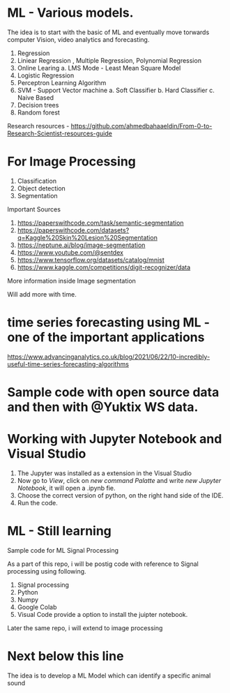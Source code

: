# ML - Various models. 
The idea is to start with the basic of ML and eventually move torwards computer Vision, video analytics and forecasting. 

1. Regression  
2. Liniear Regression , Multiple Regression, Polynomial Regression 
3. Online Learing 
    a. LMS Mode - Least Mean Square Model 
4. Logistic Regression 
5. Perceptron Learning Algorithm
6. SVM - Support Vector machine 
    a. Soft Classifier 
    b. Hard Classifier 
    c. Naive Based 
7. Decision trees
8. Random forest 

Research resources - https://github.com/ahmedbahaaeldin/From-0-to-Research-Scientist-resources-guide

# For Image Processing 

1. Classification
2. Object detection
3. Segmentation

Important Sources
1. https://paperswithcode.com/task/semantic-segmentation
2. https://paperswithcode.com/datasets?q=Kaggle%20Skin%20Lesion%20Segmentation
3. https://neptune.ai/blog/image-segmentation
4. https://www.youtube.com/@sentdex
5. https://www.tensorflow.org/datasets/catalog/mnist
6. https://www.kaggle.com/competitions/digit-recognizer/data


More information inside Image segmentation 

Will add more with time. 

# time series forecasting using ML - one of the important applications 

https://www.advancinganalytics.co.uk/blog/2021/06/22/10-incredibly-useful-time-series-forecasting-algorithms

# Sample code with open source data and then with @Yuktix WS data. 

# Working with Jupyter Notebook and Visual Studio 

1. The Jupyter was installed as a extension in the Visual Studio 
2. Now go to *View*, click on *new command Palatte* and write *new Jupyter Notebook*, it will open a .ipynb fie. 
3. Choose the correct version of python, on the right hand side of the IDE. 
4. Run the code. 




# ML - Still learning
Sample code for ML Signal Processing

As a part of this repo, i will be postig code with reference to Signal processing using following. 

1. Signal processing 
2. Python 
3. Numpy 
4. Google Colab 
5. Visual Code provide a option to install the juipter notebook. 

Later the same repo, i will extend to image processing 

# Next below this line 
<p> The idea is to develop a ML Model which can identify a specific animal sound </p>